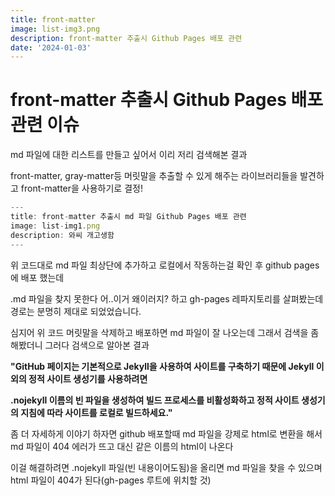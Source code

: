 ```yaml
---
title: front-matter
image: list-img3.png
description: front-matter 추출시 Github Pages 배포 관련
date: '2024-01-03'
---
```


front-matter 추출시 Github Pages 배포 관련 이슈
=============

md 파일에 대한 리스트를 만들고 싶어서 이리 저리 검색해본 결과

front-matter, gray-matter등 머릿말을 추출할 수 있게 해주는 라이브러리들을 발견하고 front-matter을 사용하기로 결정!


```javascript
---
title: front-matter 추출시 md 파일 Github Pages 배포 관련
image: list-img1.png
description: 와씨 개고생함
---
```

위 코드대로 md 파일 최상단에 추가하고 로컬에서 작동하는걸 확인 후 github pages에 배포 했는데

.md 파일을 찾지 못한다 어..이거 왜이러지? 하고 gh-pages 레파지토리를 살펴봤는데 경로는 분명히 제대로 되었었습니다. 

심지어 위 코드 머릿말을 삭제하고 배포하면 md 파일이 잘 나오는데 그래서 검색을 좀 해봤더니 그러다 검색으로 알아본 결과

**"GitHub 페이지는 기본적으로 Jekyll을 사용하여 사이트를 구축하기 때문에 Jekyll 이외의 정적 사이트 생성기를 사용하려면**

**.nojekyll 이름의 빈 파일을 생성하여 빌드 프로세스를  비활성화하고 정적 사이트 생성기의 지침에 따라 사이트를 로컬로 빌드하세요."**

좀 더 자세하게 이야기 하자면 github 배포할때 md 파일을 강제로 html로 변환을 해서 md 파일이 404 에러가 뜨고 대신 같은 이름의 html이 나온다

이걸 해결하려면 .nojekyll 파일(빈 내용이어도됨)을 올리면 md 파일을 찾을 수 있으며 html 파일이 404가 된다(gh-pages 루트에 위치할 것)